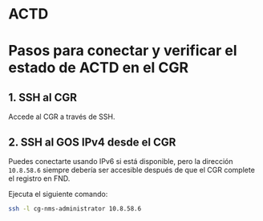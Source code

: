 # ACTD

# Pasos para conectar y verificar el estado de ACTD en el CGR

## 1. SSH al CGR  
Accede al CGR a través de SSH.

## 2. SSH al GOS IPv4 desde el CGR  
Puedes conectarte usando IPv6 si está disponible, pero la dirección `10.8.58.6` siempre debería ser accesible después de que el CGR complete el registro en FND.  

Ejecuta el siguiente comando:  
```bash
ssh -l cg-nms-administrator 10.8.58.6
